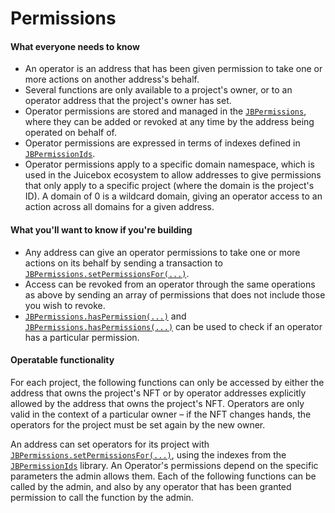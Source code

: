 # Permissions

#### What everyone needs to know

* An operator is an address that has been given permission to take one or more actions on another address's behalf.
* Several functions are only available to a project's owner, or to an operator address that the project's owner has set.
* Operator permissions are stored and managed in the [`JBPermissions`](/docs/v4/api/core/JBPermissions.sol/contract.JBPermissions.md), where they can be added or revoked at any time by the address being operated on behalf of.
* Operator permissions are expressed in terms of indexes defined in [`JBPermissionIds`](.).
* Operator permissions apply to a specific domain namespace, which is used in the Juicebox ecosystem to allow addresses to give permissions that only apply to a specific project (where the domain is the project's ID). A domain of 0 is a wildcard domain, giving an operator access to an action across all domains for a given address.

#### What you'll want to know if you're building

<!-- todo -->
<!-- * Permission indexes can be found in [`JBPermissionIds`](.). See [Namespaces](/docs/v4/build/namespace/#permission-ids) for a list. -->
* Any address can give an operator permissions to take one or more actions on its behalf by sending a transaction to [`JBPermissions.setPermissionsFor(...)`](/docs/v4/api/core/JBPermissions.sol/contract.JBPermissions.md#setpermissionsfor). 
* Access can be revoked from an operator through the same operations as above by sending an array of permissions that does not include those you wish to revoke.
* [`JBPermissions.hasPermission(...)`](/docs/v4/api/core/JBPermissions.sol/contract.JBPermissions.md#haspermission) and [`JBPermissions.hasPermissions(...)`](/docs/v4/api/core/JBPermissions.sol/contract.JBPermissions.md#haspermissions) can be used to check if an operator has a particular permission.

#### Operatable functionality

For each project, the following functions can only be accessed by either the address that owns the project's NFT or by operator addresses explicitly allowed by the address that owns the project's NFT. Operators are only valid in the context of a particular owner – if the NFT changes hands, the operators for the project must be set again by the new owner.

An address can set operators for its project with [`JBPermissions.setPermissionsFor(...)`](/docs/v4/api/core/JBPermissions.sol/contract.JBPermissions.md#setpermissionsfor), using the indexes from the [`JBPermissionIds`](.) library. An Operator's permissions depend on the specific parameters the admin allows them. Each of the following functions can be called by the admin, and also by any operator that has been granted permission to call the function by the admin.

<!-- * [`JBController.launchRulesetsFor(...)`](/docs/v4/api/core/JBController.sol/contract.JBController.md#launchrulesetsfor)
* [`JBController.queueRulesetsOf(...)`](/docs/v4/api/core/JBController.sol/contract.JBController.md#queuerulesetsof)
* [`JBController.mintTokensOf(...)`](/docs/v4/api/core/JBController.sol/contract.JBController.md#minttokensof)
* [`JBTokenStore.issueFor(...)`](/docs/v4/api/core/JBTokens.sol/contract.JBTokens.md#issuefor.md)
* [`JBController.setFor(...)`](/docs/v4/api/core/JBTokens.sol/contract.JBTokens.md#setfor.md)
* [`JBController.migrate(...)`](/docs/v4/api/core/JBController.sol/contract.JBController.md#migrate)
* [`JBPayoutRedemptionPaymentTerminal.useAllowanceOf(...)`](/docs/v4/api/core/or-payment-terminals/or-abstract/jbpayoutredemptionpaymentterminal/#useallowanceof)
* [`JBPayoutRedemptionPaymentTerminal.migrate(...)`](/docs/v4/api/core/or-payment-terminals/or-abstract/jbpayoutredemptionpaymentterminal/#migrate)
* [`JBPayoutRedemptionPaymentTerminal.processFees(...)`](/docs/v4/api/core/or-payment-terminals/or-abstract/jbpayoutredemptionpaymentterminal/#processfees)
* [`JBProjects.setMetadataOf(...)`](/docs/v4/api/core/JBProjects.sol/contract.JBProjects.md#setmetadataof.md)
* [`JBSplitsStore.set(...)`](/docs/v4/api/core/JBSplits.sol/contract.JBSplits.md#set.md)
* [`JBDirectory.setControllerOf(...)`](/docs/v4/api/core/JBDirectory.sol/contract.JBDirectory.md#setcontrollerof.md)
* [`JBDirectory.setTerminalsOf(...)`](/docs/v4/api/core/JBDirectory.sol/contract.JBDirectory.md#setterminalsof.md)
* [`JBDirectory.setPrimaryTerminalOf(...)`](/docs/v4/api/core/JBDirectory.sol/contract.JBDirectory.md#setprimaryterminalof.md)

The following transactions can be used by token holders or operator addresses explicitly allowed by the address that owns the tokens. If the tokens change hands, the operators must be set again by the new holder.

* [`JBController.burnTokensOf(...)`](/docs/v4/api/core/JBController.sol/contract.JBController.md#burntokensof)
* [`JBPayoutRedemptionPaymentTerminal.redeemTokensOf(...)`](/docs/v4/api/core/or-payment-terminals/or-abstract/jbpayoutredemptionpaymentterminal/#redeemtokensof)
* [`JBTokenStore.claimFor(...)`](/docs/v4/api/core/JBTokens.sol/contract.JBTokens.md#claimfor.md)
* [`JBTokenStore.transferFrom(...)`](/docs/v4/api/core/JBTokens.sol/contract.JBTokens.md#transferfrom.md) -->

